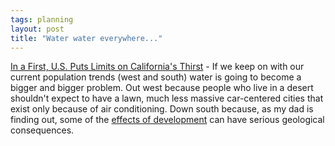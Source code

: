 ```yaml
---
tags: planning
layout: post
title: "Water water everywhere..."
---
```




<a href="http://www.nytimes.com/2003/01/05/national/05WATE.html">In a First, U.S. Puts Limits on California's Thirst</a> - If we keep on with our current population trends (west and south) water is going to become a bigger and bigger problem. Out west because people who live in a desert shouldn't expect to have a lawn, much less massive car-centered cities that exist only because of air conditioning. Down south because, as my dad is finding out, some of the <a href="http://waterquality.ifas.ufl.edu/PRIMER/sinks.html">effects of development</a> can have serious geological consequences.


